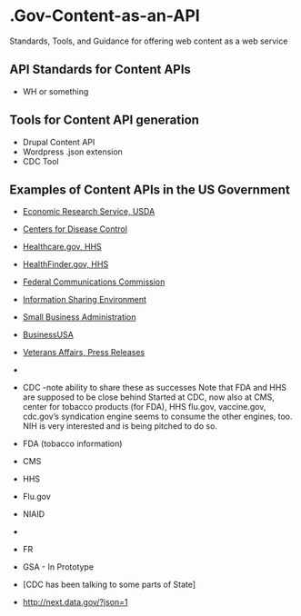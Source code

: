 .Gov-Content-as-an-API
======================

Standards, Tools, and Guidance for offering web content as a web service


## API Standards for Content APIs 
* WH or something 



## Tools for Content API generation
* Drupal Content API
* Wordpress .json extension
* CDC Tool 


## Examples of Content APIs in the US Government
* [Economic Research Service, USDA](http://www.ers.usda.gov/developer/website-content-api.aspx)
* [Centers for Disease Control](https://tools.cdc.gov/syndication/api.aspx)
* [Healthcare.gov, HHS](https://www.healthcare.gov/developers/)
* [HealthFinder.gov, HHS](http://healthfinder.gov/contentsyndication/)
* [Federal Communications Commission](http://www.fcc.gov/developers/fcc-content-api)
* [Information Sharing Environment](http://www.ise.gov/developer)
* [Small Business Administration](http://www.sba.gov/about-sba/sba_performance/sba_data_store/web_service_api/content_share_api)
* [BusinessUSA](http://business.usa.gov/apis)
* [Veterans Affairs, Press Releases](http://www.va.gov/webservices/press/documentation/releases.cfm)
* 


* CDC   -note ability to share these as successes
Note that FDA and HHS are supposed to be close behind
Started at CDC, now also at CMS, center for tobacco products (for FDA), HHS
flu.gov, vaccine.gov, 
cdc.gov’s syndication engine seems to consume the other engines, too.  
NIH is very interested and is being pitched to do so.  
* FDA (tobacco information)
* CMS
* HHS
* Flu.gov
* NIAID
* 
* FR
* GSA - In Prototype
* [CDC has been talking to some parts of State]
* http://next.data.gov/?json=1




